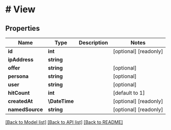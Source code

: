 # # View

## Properties

Name | Type | Description | Notes
------------ | ------------- | ------------- | -------------
**id** | **int** |  | [optional] [readonly]
**ipAddress** | **string** |  |
**offer** | **string** |  | [optional]
**persona** | **string** |  | [optional]
**user** | **string** |  | [optional]
**hitCount** | **int** |  | [default to 1]
**createdAt** | **\DateTime** |  | [optional] [readonly]
**namedSource** | **string** |  | [optional] [readonly]

[[Back to Model list]](../../README.md#models) [[Back to API list]](../../README.md#endpoints) [[Back to README]](../../README.md)
